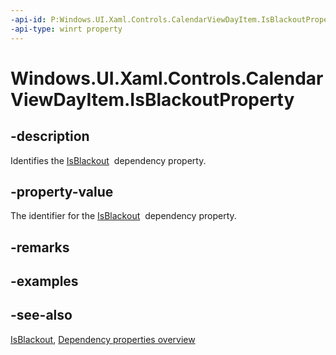 ```yaml
---
-api-id: P:Windows.UI.Xaml.Controls.CalendarViewDayItem.IsBlackoutProperty
-api-type: winrt property
---
```


<!-- Property syntax
public Windows.UI.Xaml.DependencyProperty IsBlackoutProperty { get; }
-->

# Windows.UI.Xaml.Controls.CalendarViewDayItem.IsBlackoutProperty

## -description
Identifies the [IsBlackout](calendarviewdayitem_isblackout.md)  dependency property.



## -property-value
The identifier for the [IsBlackout](calendarviewdayitem_isblackout.md)  dependency property.

## -remarks

## -examples

## -see-also
[IsBlackout](calendarviewdayitem_isblackout.md), [Dependency properties overview](/windows/uwp/xaml-platform/dependency-properties-overview)
